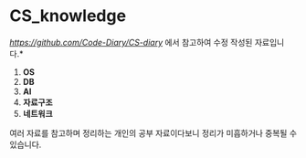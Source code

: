 # CS_knowledge

*https://github.com/Code-Diary/CS-diary* 에서 참고하여 수정 작성된 자료입니다.*



1. **OS**
2. **DB**
3. **AI**
4. **자료구조**
5. **네트워크**



여러 자료를 참고하며 정리하는 개인의 공부 자료이다보니 정리가 미흡하거나 중복될 수 있습니다.